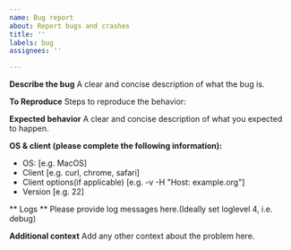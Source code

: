 ```yaml
---
name: Bug report
about: Report bugs and crashes
title: ''
labels: bug
assignees: ''

---
```


**Describe the bug**
A clear and concise description of what the bug is.

**To Reproduce**
Steps to reproduce the behavior:

**Expected behavior**
A clear and concise description of what you expected to happen.

**OS & client (please complete the following information):**
 - OS: [e.g. MacOS]
 - Client [e.g. curl, chrome, safari]
 - Client options(if applicable) [e.g. -v -H "Host: example.org"]
 - Version [e.g. 22]

** Logs **
Please provide log messages here.(Ideally set loglevel 4, i.e. debug)

**Additional context**
Add any other context about the problem here.
